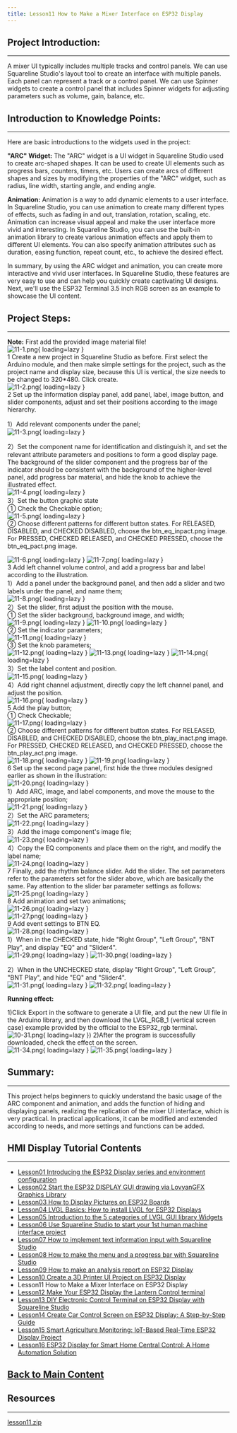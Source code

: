```yaml
---
title: Lesson11 How to Make a Mixer Interface on ESP32 Display
---
```


## **Project Introduction:**
-----

A mixer UI typically includes multiple tracks and control panels. We can use Squareline Studio's layout tool to create an interface with multiple panels. Each panel can represent a track or a control panel. We can use Spinner widgets to create a control panel that includes Spinner widgets for adjusting parameters such as volume, gain, balance, etc.

## **Introduction to Knowledge Points:**
-----

Here are basic introductions to the widgets used in the project:

**"ARC" Widget:** The "ARC" widget is a UI widget in Squareline Studio used to create arc-shaped shapes. It can be used to create UI elements such as progress bars, counters, timers, etc. Users can create arcs of different shapes and sizes by modifying the properties of the "ARC" widget, such as radius, line width, starting angle, and ending angle.

**Animation:** Animation is a way to add dynamic elements to a user interface. In Squareline Studio, you can use animation to create many different types of effects, such as fading in and out, translation, rotation, scaling, etc. Animation can increase visual appeal and make the user interface more vivid and interesting. In Squareline Studio, you can use the built-in animation library to create various animation effects and apply them to different UI elements. You can also specify animation attributes such as duration, easing function, repeat count, etc., to achieve the desired effect.

In summary, by using the ARC widget and animation, you can create more interactive and vivid user interfaces. In Squareline Studio, these features are very easy to use and can help you quickly create captivating UI designs. Next, we'll use the ESP32 Terminal 3.5 inch RGB screen as an example to showcase the UI content.

## **Project Steps:**
-----

**Note:** First add the provided image material file!   
![11-1.png](https://wiki.elecrow.com/images/6/68/11-1.png){ loading=lazy }   
1 Create a new project in Squareline Studio as before. First select the Arduino module, and then make simple settings for the project, such as the project name and display size, because this UI is vertical, the size needs to be changed to 320*480. Click create.   
![11-2.png](https://wiki.elecrow.com/images/9/90/11-2.png){ loading=lazy }    
2 Set up the information display panel, add panel, label, image button, and slider components, adjust and set their positions according to the image hierarchy.

1）Add relevant components under the panel;   
![11-3.png](https://wiki.elecrow.com/images/5/5c/11-3.png){ loading=lazy }

2）Set the component name for identification and distinguish it, and set the relevant attribute parameters and positions to form a good display page. The background of the slider component and the progress bar of the indicator should be consistent with the background of the higher-level panel, add progress bar material, and hide the knob to achieve the illustrated effect.   
![11-4.png](https://wiki.elecrow.com/images/b/b6/11-4.png){ loading=lazy }    
3）Set the button graphic state   
① Check the Checkable option;   
![11-5.png](https://wiki.elecrow.com/images/6/6d/11-5.png){ loading=lazy }   
② Choose different patterns for different button states. For RELEASED, DISABLED, and CHECKED DISABLED, choose the btn_eq_inpact.png image. For PRESSED, CHECKED RELEASED, and CHECKED PRESSED, choose the btn_eq_pact.png image.

![11-6.png](https://wiki.elecrow.com/images/d/d2/11-6.png){ loading=lazy } 
![11-7.png](https://wiki.elecrow.com/images/a/a1/11-7.png){ loading=lazy }   
3 Add left channel volume control, and add a progress bar and label according to the illustration.   
1）Add a panel under the background panel, and then add a slider and two labels under the panel, and name them;   
![11-8.png](https://wiki.elecrow.com/images/f/fe/11-8.png){ loading=lazy }   
2）Set the slider, first adjust the position with the mouse.   
① Set the slider background, background image, and width;   
![11-9.png](https://wiki.elecrow.com/images/b/b8/11-9.png){ loading=lazy }
![11-10.png](https://wiki.elecrow.com/images/8/89/11-10.png){ loading=lazy }   
② Set the indicator parameters;   
![11-11.png](https://wiki.elecrow.com/images/1/13/11-11.png){ loading=lazy }   
③ Set the knob parameters;     
![11-12.png](https://wiki.elecrow.com/images/7/70/11-12.png){ loading=lazy } 
![11-13.png](https://wiki.elecrow.com/images/a/ae/11-13.png){ loading=lazy }
![11-14.png](https://wiki.elecrow.com/images/a/a7/11-14.png){ loading=lazy }   
3）Set the label content and position.   
![11-15.png](https://wiki.elecrow.com/images/b/b4/11-15.png){ loading=lazy }   
4）Add right channel adjustment, directly copy the left channel panel, and adjust the position.   
![11-16.png](https://wiki.elecrow.com/images/1/10/11-16.png){ loading=lazy }   
5 Add the play button;  
① Check Checkable;   
![11-17.png](https://wiki.elecrow.com/images/1/19/11-17.png){ loading=lazy }   
② Choose different patterns for different button states. For RELEASED, DISABLED, and CHECKED DISABLED, choose the btn_play_inact.png image. For PRESSED, CHECKED RELEASED, and CHECKED PRESSED, choose the btn_play_act.png image.   
![11-18.png](https://wiki.elecrow.com/images/e/e3/11-18.png){ loading=lazy }
![11-19.png](https://wiki.elecrow.com/images/0/04/11-19.png){ loading=lazy }   
6 Set up the second page panel, first hide the three modules designed earlier as shown in the illustration:   
![11-20.png](https://wiki.elecrow.com/images/1/1b/11-20.png){ loading=lazy }   
1）Add ARC, image, and label components, and move the mouse to the appropriate position;   
![11-21.png](https://wiki.elecrow.com/images/c/c1/11-21.png){ loading=lazy }   
2）Set the ARC parameters;    
![11-22.png](https://wiki.elecrow.com/images/b/bc/11-22.png){ loading=lazy }   
3）Add the image component's image file;   
![11-23.png](https://wiki.elecrow.com/images/8/8a/11-23.png){ loading=lazy }   
4）Copy the EQ components and place them on the right, and modify the label name;   
![11-24.png](https://wiki.elecrow.com/images/c/c5/11-24.png){ loading=lazy }   
7 Finally, add the rhythm balance slider. Add the slider. The set parameters refer to the parameters set for the slider above, which are basically the same. Pay attention to the slider bar parameter settings as follows:   
![11-25.png](https://wiki.elecrow.com/images/1/15/11-25.png){ loading=lazy }   
8 Add animation and set two animations;   
![11-26.png](https://wiki.elecrow.com/images/c/c5/11-26.png){ loading=lazy }   
![11-27.png](https://wiki.elecrow.com/images/9/91/11-27.png){ loading=lazy }   
9 Add event settings to BTN EQ.   
![11-28.png](https://wiki.elecrow.com/images/4/4e/11-28.png){ loading=lazy }   
1）When in the CHECKED state, hide "Right Group", "Left Group", "BNT Play", and display "EQ" and "Slider4".   
![11-29.png](https://wiki.elecrow.com/images/3/3b/11-29.png){ loading=lazy } 
![11-30.png](https://wiki.elecrow.com/images/3/3b/11-30.png){ loading=lazy }

2）When in the UNCHECKED state, display "Right Group", "Left Group", "BNT Play", and hide "EQ" and "Slider4".   
![11-31.png](https://wiki.elecrow.com/images/c/c2/11-31.png){ loading=lazy } 
![11-32.png](https://wiki.elecrow.com/images/4/44/11-32.png){ loading=lazy }

**Running effect:**

1)Click Export in the software to generate a UI file, and put the new UI file in the Arduino library, and then download the LVGL_RGB_1 (vertical screen case) example provided by the official to the ESP32_rgb terminal.   
![10-31.png](https://wiki.elecrow.com/images/9/9a/10-31.png){ loading=lazy })
2)After the program is successfully downloaded, check the effect on the screen.   
![11-34.png](https://wiki.elecrow.com/images/8/8e/11-34.png){ loading=lazy } 
![11-35.png](https://wiki.elecrow.com/images/7/7c/11-35.png){ loading=lazy }

## **Summary:**
----

This project helps beginners to quickly understand the basic usage of the ARC component and animation, and adds the function of hiding and displaying panels, realizing the replication of the mixer UI interface, which is very practical. In practical applications, it can be modified and extended according to needs, and more settings and functions can be added.

## **HMI Display Tutorial Contents**
-----

- [Lesson01 Introducing the ESP32 Display series and environment configuration](./lesson01-introducing-the-esp32-display-series-and-environment-configuration.md)
- [Lesson02 Start the ESP32 DISPLAY GUI drawing via LovyanGFX Graphics Library](./lesson02-start-the-esp32-display-gui-drawing-via-lovyangfx-graphics-library.md)
- [Lesson03 How to Display Pictures on ESP32 Boards](./lesson03-how-to-display-pictures-on-esp32-boards.md)
- [Lesson04 LVGL Basics: How to install LVGL for ESP32 Displays](./lesson04-lvgl-basics-how-to-install-lvgl-for-esp32-displays.md)
- [Lesson05 Introduction to the 5 categories of LVGL GUI library Widgets](./lesson05-introduction-to-the-5-categories-of-lvgl-gui-library-widgets.md)
- [Lesson06 Use Squareline Studio to start your 1st human machine interface project](./lesson06-use-squareline-studio-to-start-your-1st-human-machine-interface-project.md)
- [Lesson07 How to implement text information input with Squareline Studio](./lesson07-how-to-implement-text-information-input-with-squareline-studio.md)
- [Lesson08 How to make the menu and a progress bar with Squareline Studio](./lesson08-how-to-make-the-menu-and-a-progress-bar-with-squareline-studio.md)
- [Lesson09 How to make an analysis report on ESP32 Display](./lesson09-how-to-make-an-analysis-report-on-esp32-display.md)
- [Lesson10 Create a 3D Printer UI Project on ESP32 Display](./lesson10-create-a-3d-printer-ui-project-on-esp32-display.md)
- Lesson11 How to Make a Mixer Interface on ESP32 Display
- [Lesson12 Make Your ESP32 Display the Lantern Control terminal](./lesson12-make-your-esp32-display-the-lantern-control-terminal.md)
- [Lesson13 DIY Electronic Control Terminal on ESP32 Display with Squareline Studio](./lesson13-diy-electronic-control-terminal-on-esp32-display-with-squareline-studio.md)
- [Lesson14 Create Car Control Screen on ESP32 Display: A Step-by-Step Guide](./lesson14-create-car-control-screen-on-esp32-display-a-step-by-step-guide.md)
- [Lesson15 Smart Agriculture Monitoring: IoT-Based Real-Time ESP32 Display Project](./lesson15-smart-agriculture-monitoring-lot-based-real-time-esp32-display-project.md)
- [Lesson16 ESP32 Display for Smart Home Central Control: A Home Automation Solution](./lesson16-esp32-display-for-smart-home-central-control-a-home-automation-solution.md)

## **[Back to Main Content](../../Tutorials/index.md)** 

## Resources
----

[lesson11.zip](https://wiki.elecrow.com/images/9/96/ESP-Display-lesson11.zip)
